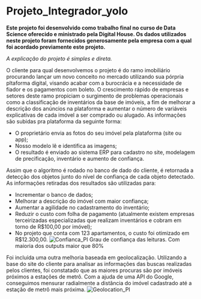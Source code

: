 # Projeto_Integrador_yolo

**Este projeto foi desenvolvido como trabalho final no curso de Data Science oferecido e ministrado pela Digital House. Os dados utilizados neste projeto foram fornecidos generosamente pela empresa com a qual foi acordado previamente este projeto.**

*A explicação do projeto é simples e direta.*

O cliente para qual desenvolvemos o projeto é do ramo imobiliário procurando lançar um novo conceito no mercado utilizando sua pórpria pltaforma digital, visando acabar com a burocrácia e a necessidade de fiador e os pagamentos com boleto.
O crescimento rápido de empresas e setores deste ramo propiciam o surgimento de problemas operacionais como a classificação de inventários da base de imóveis, a fim de melhorar a descrição dos anúncios na plataforma e aumentar o número de variáveis explicativas de cada imóvel a ser comprado ou alugado.
As informações são subidas pra plataforma da seguinte forma:
- O proprietário envia as fotos do seu imóvel pela plataforma (site ou app);
- Nosso modelo lê e identifica as imagens;
- O resultado é enviado ao sistema ERP para cadastro no site, modelagem de precificação, inventário e aumento de confiança.

Assim que o algoritmo é rodado no banco de dado do cliente, é retornada a detecção dos objetos junto do nível de confiança de cada objeto detectado. As informações retiradas dos resultados são utilizadas para:
- Incrementar o banco de dados;
- Melhorar a descrição do imóvel com maior confiança;
- Aumentar a agilidade no cadastramento do inventário;
- Reduzir o custo com folha de pagamento (atualmente existem empresas terceirizadas especializadas que realizam inventários e cobram em torno de R$100,00 por imóvel);
- No projeto que conta com 123 apartamentos, o custo foi otimizado em R$12.300,00.
![Confianca_PI](https://user-images.githubusercontent.com/51931603/116142852-c8e77900-a6b0-11eb-96b4-7dbe975cebe0.jpg)
Grau de confiança das leituras. Com maioria dos outputs maior que 80%

Foi incluída uma outra melhoria baseada em geolocalização. Utilizando a base do site do cliente para analisar as informações das buscas realizadas pelos clientes, foi constatado que as maiores procuras são por imóveis próximos a estações de metrô.
Com a ajuda de uma API do Google, conseguimos mensurar radialmente a distância do imóvel cadastrado até a estação de metrô mais próxima.
![Geolocation_PI](https://user-images.githubusercontent.com/51931603/116143110-1b289a00-a6b1-11eb-82fa-e7013ef7680d.jpg)
